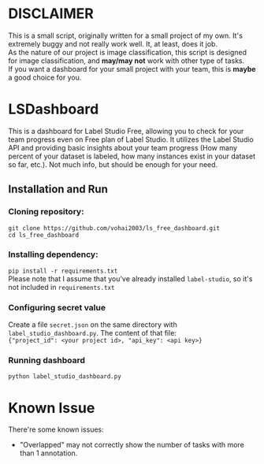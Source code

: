 # DISCLAIMER
This is a small script, originally written for a small project of my own. It's extremely buggy and not really work well. It, at least, does it job. \
As the nature of our project is image classification, this script is designed for image classification, and **may/may not** work with other type of tasks.\
If you want a dashboard for your small project with your team, this is **maybe** a good choice for you.
# LSDashboard
This is a dashboard for Label Studio Free, allowing you to check for your team progress even on Free plan of Label Studio. It utilizes the Label Studio API and providing basic insights about your team progress (How many percent of your dataset is labeled, how many instances exist in your dataset so far, etc.). Not much info, but should be enough for your need.
## Installation and Run
### Cloning repository:
`git clone https://github.com/vohai2003/ls_free_dashboard.git`\
`cd ls_free_dashboard`
### Installing dependency:
`pip install -r requirements.txt`\
Please note that I assume that you've already installed `label-studio`, so it's not included in `requirements.txt`
### Configuring secret value
Create a file `secret.json` on the same directory with `label_studio_dashboard.py`. The content of that file:\
`{"project_id": <your project id>, "api_key": <api key>}`
### Running dashboard
`python label_studio_dashboard.py`
# Known Issue
There're some known issues:
- "Overlapped" may not correctly show the number of tasks with more than 1 annotation.